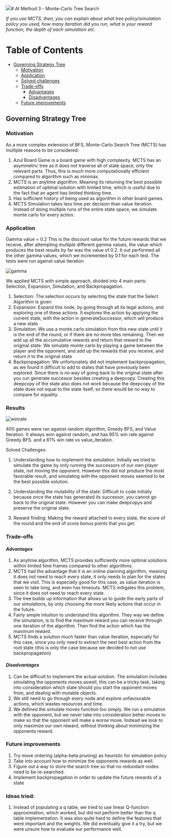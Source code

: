 ![]("C:\Users\zimop\OneDrive\Pictures\Screenshots\gamma.png")# AI Method 3 - Monte-Carlo Tree Search

*If you use MCTS, then, you can explain about what tree policy/simulation policy you used, how many iteration did you run, what is your reward function, the depth of each simulation etc.*

# Table of Contents
- [Governing Strategy Tree](#governing-strategy-tree)
  * [Motivation](#motivation)
  * [Application](#application)
  * [Solved challenges](#solved-challenges)
  * [Trade-offs](#trade-offs)     
     - [Advantages](#advantages)
     - [Disadvantages](#disadvantages)
  * [Future improvements](#future-improvements)

## Governing Strategy Tree  

### Motivation  

As a more complex extension of BFS, Monte-Carlo Search Tree (MCTS) has multiple reasons to be considered:
1. Azul Board Game is a board game with high complexity. MCTS has an asymmetric tree as it does not traverse all of state space, only the relevant parts. Thus, this is much more computationally efficient compared to algorithm such as minimax.
2. MCTS is an anytime algorithm. Meaning its returning the best possible estimation of optimal solution with limited time, which is useful due to the fact that an agent has limited thinking time.
3. Has sufficient history of being used as algorithm in other board games.
4. MCTS Simulation takes less time per decision than value iteration. Instead of doing multiple runs of the entire state space, we simulate monte carlo for every action.

### Application  

Gamma value  = 0.2
This is the discount value for the future rewards that we receive, after attempting multiple different gamma values, the value which produces the best results by far was the value of 0.2. It out performed all the other gamma values, which we incremented by 0.1 for each test. The tests were run against value iteration

![gamma](https://github.com/COMP90054-2023S1/assignment3-azul--team_53/assets/80197186/481e95f5-3f93-4aae-9946-b0454e006120)

We applied MCTS with simple approach, divided into 4 main parts: Selection, Expansion, Simulation, and Backpropagation.
1. Selection: The selection occurs by selecting the state that the Select Algorithm is given
2. Expansion: Expand this node, by going through all its legal actions, and exploring one of these actions. It explores the action by applying the current state, with the action in generateSuccessor, which will produce a new state
3. Simulation: We use a monte carlo simulation from this new state until it is the end of the round, or if there are no more tiles remaining. Then we add up all the accumulative rewards and return that reward to the original state. We simulate monte carlo by playing a game between the player and the opponent, and add up the rewards that you receive, and return it to the original state
4. Backpropagation: We unfortunately did not implement backpropagation, as we found it difficult to add to states that have previously been explored. Since there is no way of going back to the original state after you run generate successor besides creating a deepcopy. Creating this deepcopy of the state also does not work because the deepcopy of the state does not equal to the state itself, so there would be no way to compare for equality.

### Results
![winrate](https://github.com/COMP90054-2023S1/assignment3-azul--team_53/assets/80197186/2c2bab45-a330-4f8d-b932-0841b989f0ec)

400 games were ran against random algorithm, Greedy BFS, and Value Iteration. It always won against random, and has 95% win rate against Greedy BFS. and a 61% win rate vs value_iteration.

Solved Challenges:
1. Understanding how to implement the simulation. Initially we tried to simulate the game by only running the successors of our own player state, not moving the opponent. However this did not produce the most favorable result, and simulating with the opponent moves seemed to be the best possible solution.

2. Understanding the mutability of the state. Difficult to code initially because once the state has generated its successor, you cannot go back to the original state. However you can make deepcopys and preserve the original state.

3. Reward finding: Making the reward attached to every state, the score of the round and the end of score bonus points that you get.

### Trade-offs  
#### *Advantages*
  
1. As anytime algorithm, MCTS provides sufficiently more optimal solutions within limited time frames compared to other algorithms.
2. MCTS had the advantage that it is an online planning algorithm, meaning it does not need to reach every state, it only needs to plan for the states that we visit. This is especially good for this case, as value iteration is seen to take long, and even has timeouts. MCTS mitigates this problem, since it does not need to reach every state.
3. The tree builds up information that allows us to guide the early parts of our simulations, by only choosing the more likely actions that occur in the future.
4. Fairly simple intuition to understand this algorithm. They way we define the simulation, is to find the maximum reward you can receive through one iteration of the algorithm. Then find the action which has the maximum reward.
5. MCTS finds a solution much faster than value iteration, especially for this case, since you only need to extract the next best action from the root state (this is only the case because we decided to not use backpropagation)

#### *Disadvantages*

1. Can be difficult to implement the actual solution. The simulation includes simulating the opponents moves aswell, this can be a tricky task, taking into consideration which state should you start the opponent moves from, and dealing with mutable objects.
2. We still need to go through every node and explore unfavourable actions, which wastes resources and time.
3. We defined the simulate moves function too simply. We run a simulation with the opponent, but we never take into consideration better moves to make so that the opponent will make a worse move. Instead we look to only maximize our own reward, without thinking about minimizing the opponents reward.

### Future improvements 
 
1. Try move ordering (alpha-beta pruning) as heuristic for simulation policy
2. Take into account how to minimize the opponents rewards as well.
3. Figure out a way to store the search tree so that no redundant nodes need to be re-searched.
4. Implement backpropagation in order to update the future rewards of a state

### Ideas tried:
1. Instead of populating a q table, we tried to use linear Q-function approximation, which worked, but did not perform better than the q table implementation. It was also quite hard to define the features that were important and the weights. We did eventually give it a try, but we were unsure how to evaluate our performance well.